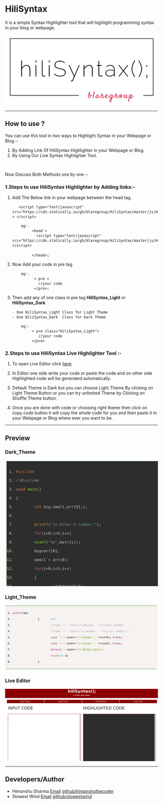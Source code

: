 # HiliSyntax
It is a simple Syntax Highlighter tool that will highlight programming syntax in your blog or webpage.

![Dark Theme](img/Logo.png "Hili Syntax")

---

## How to use ?
 You can use this tool in two ways to Highlight Syntax in your Webpage or Blog :-
1. By Adding Link Of HiliSyntax Highlighter in your Webpage or Blog.
2. By Using Our Live Syntax Highlighter Tool.
 <br/>
 
  Now Discuss Both Methods one by one :- 
 
### 1.Steps to use HiliSyntax Highlighter by Adding links:-
 
1. Add The Below link in your webpage between the head tag.
    
    ```
       <script type="text/javascript" src="https://cdn.statically.io/gh/blaregroup/HiliSyntax/master/js/HiliSyntax_Link.js" > </script>
    ```

    ```        
        eg:- 
             <head > 
               <script type="text/javascript" src="https://cdn.statically.io/gh/blaregroup/HiliSyntax/master/js/HiliSyntax_Link.js"></script>

             </head>;
     ```
 
2. Now Add your code in pre tag

     ```
         eg:- 
               < pre >
                 //your code
               </pre>;
     ```

3. Then add any of one class in pre tag **HiliSyntax_Light** or **HiliSyntax_Dark**
      
       - Use HiliSyntax_Light Class for Light Theme 
       - Use HiliSyntax_Dark  Class for Dark Theme
     
     ```
         eg:- 
              < pre class="HiliSyntax_Light">
                 //your code
              </pre>
     ```       
   
  
  
    
### 2.Steps to use HiliSyntax Live Highlighter Tool :-

1. To open Live Editor click [here](https://cdn.statically.io/gh/blaregroup/HiliSyntax/master/LiveHiliSyntax.html).

2. In Editor one side write your code or paste the code and on other side Highlighted code will be generated automatically.

3. Default Theme is Dark but you can choose Light Theme By clicking on Light Theme Button or you can try unlimited Theme by Clicking on Shuffle Theme button.

4. Once you are done with code or choosing right theme then click on copy code button it will copy the whole code for you and then paste it in your Webpage or Blog where ever you want to be. 
      
---           

## Preview
 
  ### Dark_Theme
  
  ![Dark Theme](img/DarkTheme.png "Dark Theme")
  
  ### Light_Theme
  
  ![Light Theme](img/LightTheme.png "Light Theme")
 
  ### Live Editor
  
  ![Live Editor](img/LiveDemo.png "Live Demo ")
  

---  

## Developers/Author
- Himanshu Sharma [Email](himanshusharma2972@gmail.com)   [github/himanshuthecoder](https://github.com/himanshuthecoder)
- Slowest Wind  [Email](slowestwind@gmail.com)   [github/slowestwind](https://github.com/slowestwind)
